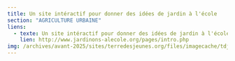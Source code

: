 ```yaml
---
title: Un site intéractif pour donner des idées de jardin à l'école
section: "AGRICULTURE URBAINE"
liens:
  - texte: Un site intéractif pour donner des idées de jardin à l'école (lien vérifié 2025-06-09)
    lien: http://www.jardinons-alecole.org/pages/intro.php
img: /archives/avant-2025/sites/terredesjeunes.org/files/imagecache/tdj_image_ressource/Screen%20shot%202011-04-21%20at%2012.55.26%20PM.png
---
```

